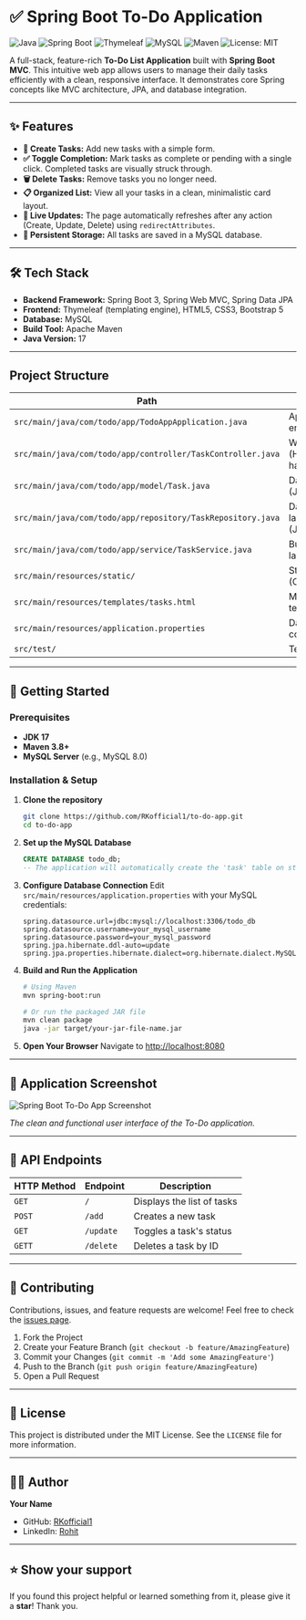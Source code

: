 # ✅ Spring Boot To-Do Application

![Java](https://img.shields.io/badge/Java-17-orange?logo=java&logoColor=white)
![Spring Boot](https://img.shields.io/badge/Spring%20Boot-3.0.6-brightgreen?logo=springboot)
![Thymeleaf](https://img.shields.io/badge/Thymeleaf-3.1-%23005C0F?logo=thymeleaf)
![MySQL](https://img.shields.io/badge/MySQL-8.0-blue?logo=mysql)
![Maven](https://img.shields.io/badge/Maven-3.8+-blue?logo=apachemaven)
![License: MIT](https://img.shields.io/badge/License-MIT-lightgrey.svg)

A full-stack, feature-rich **To-Do List Application** built with **Spring Boot MVC**. This intuitive web app allows users to manage their daily tasks efficiently with a clean, responsive interface. It demonstrates core Spring concepts like MVC architecture, JPA, and database integration.

---

## ✨ Features

-   **📝 Create Tasks:** Add new tasks with a simple form.
-   **✅ Toggle Completion:** Mark tasks as complete or pending with a single click. Completed tasks are visually struck through.
-   **🗑️ Delete Tasks:** Remove tasks you no longer need.
-   **📋 Organized List:** View all your tasks in a clean, minimalistic card layout.
-   **🔄 Live Updates:** The page automatically refreshes after any action (Create, Update, Delete) using `redirectAttributes`.
-   **💾 Persistent Storage:** All tasks are saved in a MySQL database.

---

## 🛠️ Tech Stack

-   **Backend Framework:** Spring Boot 3, Spring Web MVC, Spring Data JPA
-   **Frontend:** Thymeleaf (templating engine), HTML5, CSS3, Bootstrap 5
-   **Database:** MySQL
-   **Build Tool:** Apache Maven
-   **Java Version:** 17

---

## Project Structure

| Path | Description |
|------|-------------|
| `src/main/java/com/todo/app/TodoAppApplication.java` | Application entry point |
| `src/main/java/com/todo/app/controller/TaskController.java` | Web layer (HTTP handlers) |
| `src/main/java/com/todo/app/model/Task.java` | Data entity (JPA) |
| `src/main/java/com/todo/app/repository/TaskRepository.java` | Data access layer (JpaRepository) |
| `src/main/java/com/todo/app/service/TaskService.java` | Business logic layer |
| `src/main/resources/static/` | Static assets (CSS, JS) |
| `src/main/resources/templates/tasks.html` | Main view template |
| `src/main/resources/application.properties` | Database configuration |
| `src/test/` | Test classes |

---

## 🚀 Getting Started

### Prerequisites

-   **JDK 17**
-   **Maven 3.8+**
-   **MySQL Server** (e.g., MySQL 8.0)

### Installation & Setup

1.  **Clone the repository**
    ```bash
    git clone https://github.com/RKofficial1/to-do-app.git
    cd to-do-app
    ```

2.  **Set up the MySQL Database**
    ```sql
    CREATE DATABASE todo_db;
    -- The application will automatically create the 'task' table on startup.
    ```

3.  **Configure Database Connection**
    Edit `src/main/resources/application.properties` with your MySQL credentials:
    ```properties
    spring.datasource.url=jdbc:mysql://localhost:3306/todo_db
    spring.datasource.username=your_mysql_username
    spring.datasource.password=your_mysql_password
    spring.jpa.hibernate.ddl-auto=update
    spring.jpa.properties.hibernate.dialect=org.hibernate.dialect.MySQLDialect
    ```

4.  **Build and Run the Application**
    ```bash
    # Using Maven
    mvn spring-boot:run

    # Or run the packaged JAR file
    mvn clean package
    java -jar target/your-jar-file-name.jar
    ```

5.  **Open Your Browser**
    Navigate to [http://localhost:8080](http://localhost:8080)

---

## 📸 Application Screenshot

![Spring Boot To-Do App Screenshot](screenshot.png) <!-- Replace 'screenshot.png' with the path to your actual image -->

*The clean and functional user interface of the To-Do application.*

---

## 🔧 API Endpoints

| HTTP Method | Endpoint      | Description                |
|-------------|---------------|----------------------------|
| `GET`       | `/`           | Displays the list of tasks |
| `POST`      | `/add`        | Creates a new task         |
| `GET`      | `/update`     | Toggles a task's status    |
| `GETT`      | `/delete`     | Deletes a task by ID       |

---

## 🤝 Contributing

Contributions, issues, and feature requests are welcome! Feel free to check the [issues page](../../issues).

1. Fork the Project
2. Create your Feature Branch (`git checkout -b feature/AmazingFeature`)
3. Commit your Changes (`git commit -m 'Add some AmazingFeature'`)
4. Push to the Branch (`git push origin feature/AmazingFeature`)
5. Open a Pull Request
---

## 📜 License

This project is distributed under the MIT License. See the `LICENSE` file for more information.

---

## 🙋‍♂️ Author

**Your Name**
- GitHub: [RKofficial1](https://github.com/RKofficial1)
- LinkedIn: [Rohit](https://www.linkedin.com/in/rohit-honakhande-083538259/)

---

## ⭐ Show your support

If you found this project helpful or learned something from it, please give it a **star**! Thank you.
